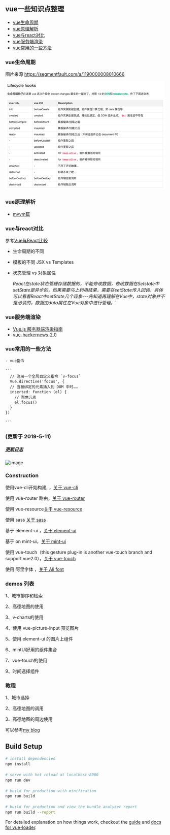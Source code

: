 
<h2>vue一些知识点整理</h2>

- [vue生命周期](#vue生命周期)
- [vue原理解析](#vue原理解析)
- [vue与react对比](#vue与react对比)
- [vue服务端渲染](#vue服务端渲染)
- [vue常用的一些方法](#vue常用的一些方法)

### vue生命周期
图片来源 https://segmentfault.com/a/1190000008010666

![vue生命周期](/img/demo-1.png)
### vue原理解析
  - [mvvm篇](https://github.com/qianyinghuanmie/interestingJs/tree/master/mvvm)
### vue与react对比

  参考[Vue与React比较](https://juejin.im/post/5b90be7e6fb9a05d0d284a49)
  - 生命周期的不同
  - 模板的不同  JSX vs Templates
  - 状态管理 vs 对象属性

    *React在state状态管理存储数据的，不能修改数据，修改数据在Setstate中setState是异步的，如果需要马上利用结果，需要在setState传入回调，具体可以看看React中setState几个现象---先知道再理解在Vue中，state对象并不是必须的，数据由data属性在Vue对象中进行管理。*`

### vue服务端渲染

  - [Vue.js 服务器端渲染指南](https://ssr.vuejs.org/zh#%E4%BB%80%E4%B9%88%E6%98%AF%E6%9C%8D%E5%8A%A1%E5%99%A8%E7%AB%AF%E6%B8%B2%E6%9F%93-ssr-%EF%BC%9F)
  - [vue-hackernews-2.0](https://github.com/vuejs/vue-hackernews-2.0/)

### vue常用的一些方法
    - vue指令

    ```
      // 注册一个全局自定义指令 `v-focus`
      Vue.directive('focus', {
      // 当被绑定的元素插入到 DOM 中时……
      inserted: function (el) {
        // 聚焦元素
        el.focus()
      }
    })

    ```

<h3 class="myH3">(更新于 2019-5-11)</h3>
<h5><a href="./Log">更新日志</a></h5>

![image](https://qianyinghuanmie.github.io/vue2.0-demos/dist/static/help1.gif)

<h3 class="myH3">Construction</h3>
<p>使用vue-cli开始构建, ，<a href="https://github.com/vuejs/vue-cli">关于 vue-cli</a></p>
<p>使用 vue-router 路由，<a href="https://github.com/vuejs/vue-cli">关于 vue-router</a></p>
<!-- <p>Use vuex processing business <a href="https://github.com/vuejs/vuex">about vuex</a></p> -->
<p>使用 vue-resource<a href="https://github.com/pagekit/vue-resource">关于 vue-resource</a></p>
<p>使用 sass <a href="https://github.com/sass/sass">关于 sass</a></p>
<p>基于 element-ui ，<a href="http://element.eleme.io/#/zh-CN/component/quickstart">关于 element-ui</a></p>
<p>基于 on mint-ui，<a href="https://github.com/ElemeFE/mint-ui">关于 mint-ui</a></p>
<p>使用 vue-touch（this gesture plug-in is another vue-touch branch and support vue2.0），<a href="https://github.com/vuejs/vue-touch/tree/next">关于 vue-touch</a></p>
<p>使用 阿里字体 ，<a href="http://www.iconfont.cn/home/index">关于 Ali font</a></p>
<h3 class="myH3">demos 列表</h3>
<p>1、城市排序和检索</p>
<p>2、高德地图的使用</p>
<p>3、v-charts的使用</p>
<p>4、使用 vue-picture-input 预览图片</p>
<p>5、使用 element-ui 的图片上组件</p>
<p>6、mintUi好用的组件集合 </p>
<p>7、vue-touch的使用</p>
<p>9、时间选择组件</p>
<h3 class="myH3">教程</h3>
<p>1、城市选择</p>
<p>2、高德地图的调用</p>
<p>3、高德地图的周边使用</p>

可以参考[my blog](http://www.cnblogs.com/star-wind/)

## Build Setup

``` bash
# install dependencies
npm install

# serve with hot reload at localhost:8080
npm run dev

# build for production with minification
npm run build

# build for production and view the bundle analyzer report
npm run build --report
```

For detailed explanation on how things work, checkout the [guide](http://vuejs-templates.github.io/webpack/) and [docs for vue-loader](http://vuejs.github.io/vue-loader).
